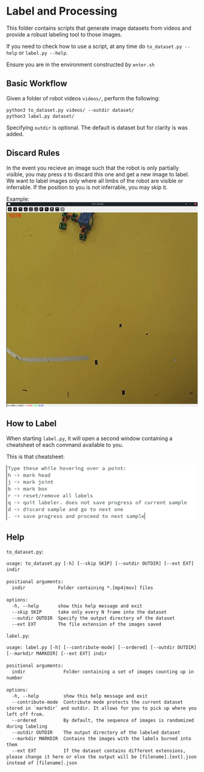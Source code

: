 # Label and Processing
This folder contains scripts that generate image datasets from videos and provide
a robust labeling tool to those images.

If you need to check how to use a script, at any time do `to_dataset.py --help` or
`label.py --help`. 

Ensure you are in the environment constructed by `enter.sh`

## Basic Workflow
Given a folder of robot videos `videos/`, perform the following:

```
python3 to_dataset.py videos/ --outdir dataset/
python3 label.py dataset/
```

Specifying `outdir` is optional. The default is dataset but for clarity is was
added.

## Discard Rules
In the event you recieve an image such that the robot is only partially 
visible, you may press `d` to discard this one and get a new image to label. We
want to label images only where all limbs of the robot are visible or inferrable. If the position to you is not inferrable, you may skip it.

Example:
![](./example_discard.png)

## How to Label
When starting `label.py`, it will open a second window containing a cheatsheet
of each command available to you.

This is that cheatsheet:

![](./usage.png)

## Help
`to_dataset.py`:
```
usage: to_dataset.py [-h] [--skip SKIP] [--outdir OUTDIR] [--ext EXT] indir

positional arguments:
  indir            Folder containing *.[mp4|mov] files

options:
  -h, --help       show this help message and exit
  --skip SKIP      take only every N frame into the dataset
  --outdir OUTDIR  Specify the output directory of the dataset
  --ext EXT        The file extension of the images saved
```

`label.py`:
```
usage: label.py [-h] [--contribute-mode] [--ordered] [--outdir OUTDIR] [--markdir MARKDIR] [--ext EXT] indir

positional arguments:
  indir              Folder containing a set of images counting up in number

options:
  -h, --help         show this help message and exit
  --contribute-mode  Contribute mode protects the current dataset stored in `markdir` and outdir. It allows for you to pick up where you left off from.
  --ordered          By default, the sequence of images is randomized during labeling
  --outdir OUTDIR    The output directory of the labeled dataset
  --markdir MARKDIR  Contains the images with the labels burned into them
  --ext EXT          If the dataset contains different extensions, please change it here or else the output will be [filename].[ext].json instead of [filename].json
```